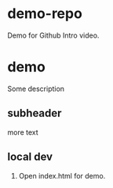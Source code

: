 # demo-repo
Demo for Github Intro video.

# demo

Some description

## subheader
more text

## local dev

1. Open index.html for demo.